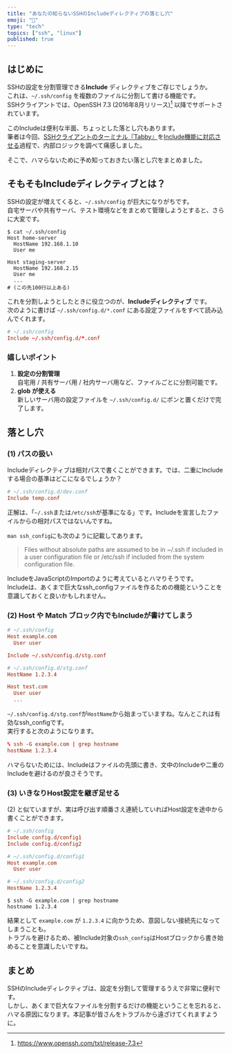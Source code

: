 ```yaml
---
title: "あなたの知らないSSHのIncludeディレクティブの落とし穴"
emoji: "🐘"
type: "tech"
topics: ["ssh", "linux"]
published: true
---
```


## はじめに

SSHの設定を分割管理できる**Include** ディレクティブをご存じでしょうか。  
これは、`~/.ssh/config` を複数のファイルに分割して書ける機能です。  
SSHクライアントでは、OpenSSH 7.3 (2016年8月リリース)[^openssh_7.3] 以降でサポートされています。
[^openssh_7.3]: <https://www.openssh.com/txt/release-7.3>

このIncludeは便利な半面、ちょっとした落とし穴もあります。  
筆者は今回、[SSHクライアントのターミナル『Tabby』](https://github.com/Eugeny/tabby)を[Include機能に対応させる](https://github.com/Eugeny/tabby/pull/10105)過程で、内部ロジックを調べて痛感しました。

そこで、ハマらないために予め知っておきたい落とし穴をまとめました。

## そもそもIncludeディレクティブとは？

SSHの設定が増えてくると、`~/.ssh/config` が巨大になりがちです。  
自宅サーバや共有サーバ、テスト環境などをまとめて管理しようとすると、さらに大変です。

```shell
$ cat ~/.ssh/config
Host home-server
  HostName 192.168.1.10
  User me

Host staging-server
  HostName 192.168.2.15
  User me
  ...
# (この先100行以上ある)
```

これを分割しようとしたときに役立つのが、**Includeディレクティブ** です。  
次のように書けば `~/.ssh/config.d/*.conf` にある設定ファイルをすべて読み込んでくれます。

```conf
# ~/.ssh/config
Include ~/.ssh/config.d/*.conf
```

### 嬉しいポイント

1. **設定の分割管理**  
   自宅用 / 共有サーバ用 / 社内サーバ用など、ファイルごとに分割可能です。  
2. **glob が使える**  
   新しいサーバ用の設定ファイルを `~/.ssh/config.d/` にポンと置くだけで完了します。

## 落とし穴

### (1) パスの扱い

Includeディレクティブは相対パスで書くことができます。では、二重にIncludeする場合の基準はどこになるでしょうか？

```conf
# ~/.ssh/config.d/dev.conf
Include temp.conf
```

正解は、「`~/.ssh`または`/etc/ssh`が基準になる」です。Includeを宣言したファイルからの相対パスではないんですね。

`man ssh_config`にも次のように記載してあります。

> Files without absolute paths are assumed to be in ~/.ssh if included in a user configuration file or /etc/ssh if included from the system configuration file.

IncludeをJavaScriptのImportのように考えているとハマりそうです。  
Includeは、あくまで巨大なssh_configファイルを作るための機能ということを意識しておくと良いかもしれません。

### (2) Host や Match ブロック内でもIncludeが書けてしまう

```conf
# ~/.ssh/config
Host example.com
  User user

Include ~/.ssh/config.d/stg.conf

# ~/.ssh/config.d/stg.conf
HostName 1.2.3.4

Host test.com
  User user
  ...
```

`~/.ssh/config.d/stg.conf`が`HostName`から始まっていますね。なんとこれは有効なssh_configです。  
実行すると次のようになります。

```conf
% ssh -G example.com | grep hostname
hostName 1.2.3.4
```

ハマらないためには、Includeはファイルの先頭に書き、文中のIncludeや二重のIncludeを避けるのが良さそうです。

### (3) いきなりHost設定を継ぎ足せる

(2) と似ていますが、実は呼び出す順番さえ連続していればHost設定を途中から書くことができます。

```conf
# ~/.ssh/config
Include config.d/config1
Include config.d/config2

# ~/.ssh/config.d/config1
Host example.com
  User user

# ~/.ssh/config.d/config2
HostName 1.2.3.4
```

```shell
$ ssh -G example.com | grep hostname
hostname 1.2.3.4
```

結果として `example.com` が `1.2.3.4` に向かうため、意図しない接続先になってしまうことも。  
トラブルを避けるため、被Include対象の`ssh_config`はHostブロックから書き始めることを意識したいですね。

## まとめ

SSHのIncludeディレクティブは、設定を分割して管理するうえで非常に便利です。  
しかし、あくまで巨大なファイルを分割するだけの機能ということを忘れると、ハマる原因になります。本記事が皆さんをトラブルから遠ざけてくれますように。
